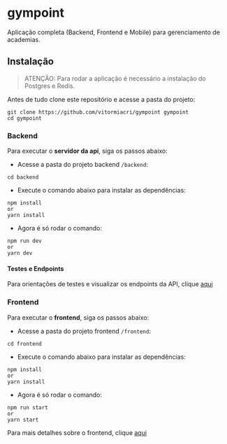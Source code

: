 # gympoint

Aplicação completa (Backend, Frontend e Mobile) para gerenciamento de academias.

## Instalação

> ATENÇÃO: Para rodar a aplicação é necessário a instalação do Postgres e Redis.

Antes de tudo clone este repositório e acesse a pasta do projeto:

```
git clone https://github.com/vitormiacri/gympoint gympoint
cd gympoint
```

### Backend

Para executar o **servidor da api**, siga os passos abaixo:

- Acesse a pasta do projeto backend `/backend`:

```
cd backend
```

- Execute o comando abaixo para instalar as dependências:

```
npm install
or
yarn install
```

- Agora é só rodar o comando:

```
npm run dev
or
yarn dev
```

#### Testes e Endpoints

Para orientações de testes e visualizar os endpoints da API, clique [aqui](https://github.com/vitormiacri/gympoint/tree/master/backend)

### Frontend

Para executar o **frontend**, siga os passos abaixo:

- Acesse a pasta do projeto frontend `/frontend`:

```
cd frontend
```

- Execute o comando abaixo para instalar as dependências:

```
npm install
or
yarn install
```

- Agora é só rodar o comando:

```
npm run start
or
yarn start
```

Para mais detalhes sobre o frontend, clique [aqui](https://github.com/vitormiacri/gympoint/tree/master/frontend)
